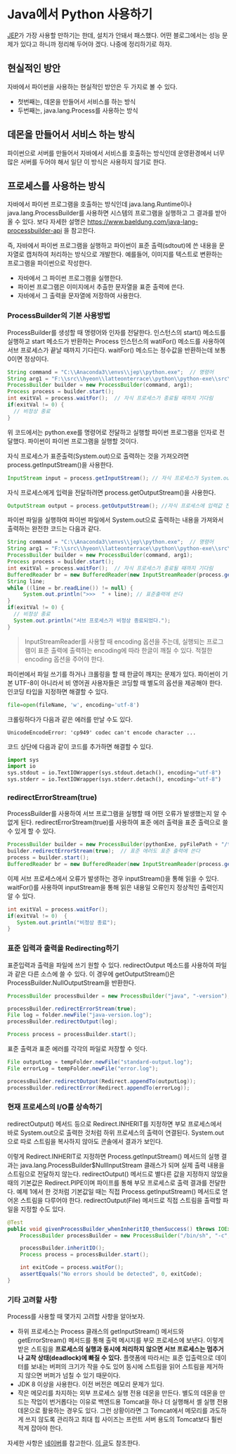 # Java에서 Python 사용하기

[JEP](https://github.com/ninia/jep)가 가장 사용할 만하기는 한데, 설치가 안돼서 패스했다. 어떤 블로그에서는 성능 문제가 있다고 하니까 정리해 두어야 겠다. 나중에 정리하기로 하자.

## 현실적인 방안

자바에서 파이썬을 사용하는 현실적인 방안은 두 가지로 볼 수 있다.

* 첫번째는, 데몬을 만들어서 서비스를 하는 방식
* 두번째는, java.lang.Process를 사용하는 방식

## 데몬을 만들어서 서비스 하는 방식

파이썬으로 서버를 만들어서 자바에서 서비스를 호출하는 방식인데 운영환경에서 너무 많은 서버를 두어야 해서 일단 이 방식은 사용하지 않기로 한다.

## 프로세스를 사용하는 방식

자바에서 파이썬 프로그램을 호출하는 방식인데 java.lang.Runtime이나 java.lang.ProcessBuilder를 사용하면 시스템의 프로그램을 실행하고 그 결과를 받아 올 수 있다. 보다 자세한 설명은 https://www.baeldung.com/java-lang-processbuilder-api 을 참고한다.

즉, 자바에서 파이썬 프로그램을 실행하고 파이썬이 표준 출력(sdtout)에 쓴 내용을 문자열로 캡처하여 처리하는 방식으로 개발한다. 예를들어, 이미지를 텍스트로 변환하는 프로그램을 파이썬으로 작성한다.

* 자바에서 그 파이썬 프로그램을 실행한다.
* 파이썬 프로그램은 이미지에서 추출한 문자열을 표준 출력에 쓴다.
* 자바에서 그 출력을 문자열에 저장하여 사용한다.

### ProcessBuilder의 기본 사용방법

ProcessBuilder를 생성할 때 명령어와 인자를 전달한다. 인스턴스의 start() 메소드를 실행하고 start 메소드가 반환하는 Process 인스턴스의 watiFor() 메소드를 사용하여 서브 프로세스가 끝날 때까지 기다린다. waitFor() 메소드는 정수값을 반환하는데 보통 0이면 정상이다.

```java
String command = "C:\\Anaconda3\\envs\\jep\\python.exe";  // 명령어
String arg1 = "F:\\src\\hyeon\\latteonterrace\\python\\python-exe\\src\\python\\test.py"; // 인자
ProcessBuilder builder = new ProcessBuilder(command, arg1);
Process process = builder.start();
int exitVal = process.waitFor();  // 자식 프로세스가 종료될 때까지 기다림
if(exitVal != 0) {
  // 비정상 종료
}
```

위 코드에서는 python.exe를 명령어로 전달하고 실행할 파이썬 프로그램을 인자로 전달했다. 파이썬이 파이썬 프로그램을 실행할 것이다.

자식 프로세스가 표준출력(System.out)으로 출력하는 것을 가져오려면 process.getInputStream()을 사용한다.

```java
InputStream input = process.getInputStream(); // 자식 프로세스가 System.out에 출력하는 내용 
```

자식 프로세스에게 입력을 전달하려면 process.getOutputStream()을 사용한다.

```java
OutputStream output = process.getOutputStream(); //자식 프로세스에 입력값 전달
```

파이썬 파일을 실행하여 파이썬 파일에서 System.out으로 출력하는 내용을 가져와서 출력하는 완전한 코드는 다음과 같다.

```java
String command = "C:\\Anaconda3\\envs\\jep\\python.exe";  // 명령어
String arg1 = "F:\\src\\hyeon\\latteonterrace\\python\\python-exe\\src\\python\\test.py"; // 인자
ProcessBuilder builder = new ProcessBuilder(command, arg1);
Process process = builder.start();
int exitVal = process.waitFor();  // 자식 프로세스가 종료될 때까지 기다림
BufferedReader br = new BufferedReader(new InputStreamReader(process.getInputStream(), "euc-kr")); // 서브 프로세스가 출력하는 내용을 받기 위해
String line;
while ((line = br.readLine()) != null) {
     System.out.println(">>>  " + line); // 표준출력에 쓴다
}
if(exitVal != 0) {
  // 비정상 종료
  System.out.println("서브 프로세스가 비정상 종료되었다.");
}
```

> InputStreamReader를 사용할 때 encoding 옵션을 주는데, 실행되는 프로그램이 표준 출력에 출력하는 encoding에 따라 한글이 깨질 수 있다. 적절한 encoding 옵션을 주어야 한다.

파이썬에서 파일 쓰기를 하거나 크롤링을 할 때 한글이 깨지는 문제가 있다. 파이썬이 기본 UTF-8이 아니라서 비 영어권 사용자들은 코딩할 때 별도의 옵션을 제공해야 한다. 인코딩 타입을 지정하면 해결할 수 있다.

```python
file=open(fileName, 'w', encoding='utf-8')
```

크롤링하다가 다음과 같은 에러를 만날 수도 있다.

```
UnicodeEncodeError: 'cp949' codec can't encode character ...
```

코드 상단에 다음과 같이 코드를 추가하면 해결할 수 있다.

```python
import sys 
import io 
sys.stdout = io.TextIOWrapper(sys.stdout.detach(), encoding="utf-8")
sys.stderr = io.TextIOWrapper(sys.stderr.detach(), encoding="utf-8")
```

### redirectErrorStream(true)

ProcessBuilder를 사용하여 서브 프로그램을 실행할 때 어떤 오류가 발생했는지 알 수 없게 된다. redirectErrorStream(true)를 사용하여 표준 에러 출력을 표준 출력으로 쓸 수 있게 할 수 있다.

```java
ProcessBuilder builder = new ProcessBuilder(pythonExe, pyFilePath + "/test.py");
builder.redirectErrorStream(true);  // 표준 에러도 표준 출력에 쓴다
process = builder.start();
BufferedReader br = new BufferedReader(new InputStreamReader(process.getInputStream(), "utf-8"));
```

이제 서브 프로세스에서 오류가 발생하는 경우 inputStream()을 통해 읽을 수 있다. waitFor()를 사용하여 inputStream을 통해 읽은 내용일 오류인지 정상적인 출력인지 알 수 있다.

```java
int exitVal = process.waitFor();
if(exitVal != 0)  {
   System.out.println("비정상 종료");
}
```

### 표준 입력과 출력을 Redirecting하기

표준입력과 출력을 파일에 쓰기 원할 수 있다. redirectOutput 메소드를 사용하여 파일과 같은 다른 소스에 쓸 수 있다. 이 경우에 getOutputStream()은 ProcessBuilder.NullOutputStream을 반환한다.

```java
ProcessBuilder processBuilder = new ProcessBuilder("java", "-version");

processBuilder.redirectErrorStream(true);
File log = folder.newFile("java-version.log");
processBuilder.redirectOutput(log);

Process process = processBuilder.start();
```

표준 출력과 표준 에러를 각각의 파일로 저장할 수 잇다.

```java
File outputLog = tempFolder.newFile("standard-output.log");
File errorLog = tempFolder.newFile("error.log");

processBuilder.redirectOutput(Redirect.appendTo(outputLog));
processBuilder.redirectError(Redirect.appendTo(errorLog));
```

### 현재 프로세스의 I/O를 상속하기

redirectOutput() 메서드 등으로 Redirect.INHERIT를 지정하면 부모 프로세스에서 바로 System.out으로 출력한 것처럼 하위 프로세스의 출력이 연결된다. System.out으로 따로 스트림을 복사하지 않아도 콘솔에서 결과가 보인다.

이렇게 Redirect.INHERIT로 지정하면 Process.getInputStream() 메서드의 실행 결과는 java.lang.ProcessBuilder$NullInputStream 클래스가 되며 실제 출력 내용을 스트림으로 전달하지 않는다. redirectOutput() 메서드로 별다른 값을 지정하지 않았을 때의 기본값은 Redirect.PIPE이며 파이프를 통해 부모 프로세스로 출력 결과를 전달한다. 예제 1에서 한 것처럼 기본값일 때는 직접 Process.getInputStream() 메서드로 얻어온 스트림을 다루어야 한다. redirectOutput(File) 메서드로 직접 스트림을 출력할 파일을 지정할 수도 있다.

```java
@Test
public void givenProcessBuilder_whenInheritIO_thenSuccess() throws IOException, InterruptedException {
    ProcessBuilder processBuilder = new ProcessBuilder("/bin/sh", "-c", "echo hello");

    processBuilder.inheritIO();
    Process process = processBuilder.start();

    int exitCode = process.waitFor();
    assertEquals("No errors should be detected", 0, exitCode);
}
```

### 기타 고려할 사항

Process를 사용할 때 몇가지 고려할 사항을 알아보자.

* 하위 프로세스는 Process 클래스의 getInputStream() 메서드와 getErrorStream() 메서드를 통해 출력 메시지를 부모 프로세스에 보낸다. 이렇게 받은 스트림을 **프로세스의 실행과 동시에 처리하지 않으면 서브 프로세스는 멈추거나 교착 상태(deadlock)에 빠질 수 있다.** 플랫폼에 따라서는 표준 입출력으로 데이터를 보내는 버퍼의 크기가 작을 수도 있어 동시에 스트림을 읽어 스트림을 제거하지 않으면 버퍼가 넘칠 수 있기 때문이다.
* JDK 8 이상을 사용한다. 이전 버전은 메모리 문제가 있다.
* 작은 메모리를 차지하는 외부 프로세스 실행 전용 데몬을 만든다. 별도의 데몬을 만드는 작업이 번거롭다는 이유로 백엔드용 Tomcat을 하나 더 실행해서 셸 실행 전용 데몬으로 활용하는 경우도 있다. 그런 상황이라면 그 Tomcat에서 메모리를 과도하게 쓰지 않도록 관리하고 최대 힙 사이즈는 프런트 서버 용도의 Tomcat보다 훨씬 적게 잡아야 한다.

자세한 사항은 [네이버](https://d2.naver.com/helloworld/1113548)를 참고한다. [이 글](https://yamoe.tistory.com/114)도 참조한다.
